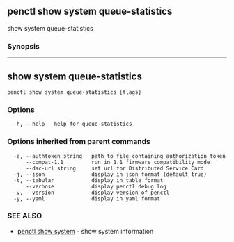 ## penctl show system queue-statistics

show system queue-statistics

### Synopsis



------------------------------------
 show system queue-statistics 
------------------------------------


```
penctl show system queue-statistics [flags]
```

### Options

```
  -h, --help   help for queue-statistics
```

### Options inherited from parent commands

```
  -a, --authtoken string   path to file containing authorization token
      --compat-1.1         run in 1.1 firmware compatibility mode
      --dsc-url string     set url for Distributed Service Card
  -j, --json               display in json format (default true)
  -t, --tabular            display in table format
      --verbose            display penctl debug log
  -v, --version            display version of penctl
  -y, --yaml               display in yaml format
```

### SEE ALSO
* [penctl show system](penctl_show_system.md)	 - show system information

